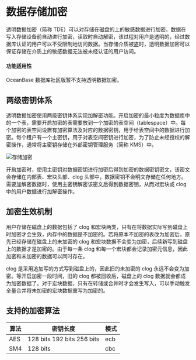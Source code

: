 # 数据存储加密

透明数据加密（简称 TDE）可以对存储在磁盘的上的敏感数据进行加密。数据在写入存储设备前自动进行加密，读取时自动解密，该过程对用户是透明的，经过数据库认证的用户可以不受限制地访问数据。当存储介质被盗时，透明数据加密可以保证存储在介质上的敏感数据无法被未经认证的用户访问。

  <main id="notice" >
    <h4>功能适用性</h4>
    <p>OceanBase 数据库社区版暂不支持透明数据加密。</p>
  </main>

## 两级密钥体系

透明数据加密使用两级密钥体系实现加解密功能。开启加密的最小粒度为数据库中的一个表，需要开启加密的表需要放到一个加密的表空间（tablespace）中。每个加密的表空间设置有加密算法及对应的数据密钥，用于给表空间中的数据进行加密。每个租户有一个主密钥，用于对表空间密钥进行加密，为了防止未经授权的解密操作，通常将主密钥存储在外部密钥管理服务（简称 KMS）中。

![存储加密](https://help-static-aliyun-doc.aliyuncs.com/assets/img/zh-CN/1473623461/p358127.jpg)

开启加密时，使用主密钥对数据密钥进行加密后得到加密的数据密钥密文，该密文会存储在内部表、宏块头部、clog 头部中，数据密钥不会明文存储在任何地方。需要加解密数据时，使用主密钥解密该密文后得到数据密钥，从而对宏块或 clog 中的用户数据进行加解密操作。

## 加密生效机制

用户存储在磁盘上的数据包括了 clog 和宏块两类，只有在将数据实际写到磁盘上时加密才会生效，内存中的数据是不加密的。若将原本不加密的表改为加密后，原先已经存储在磁盘上的未加密的 clog 和宏块数据不会变为加密，后续新写到磁盘上的数据才是加密的。由于每一条 clog 和每一个宏块都会记录加密元信息，因此加密和未加密的数据可以同时存在。

clog 是采用追加写的方式写到磁盘上的，因此旧的未加密的 clog 永远不会变为加密。等开启加密一段时间，旧的 clog 都被回收后，磁盘上的 clog 数据就会都成为加密数据了。对于宏块数据，只有在转储或合并时才会发生写入，可以手动触发全量合并将未加密的宏块数据重写为加密的。

## 支持的加密算法

| 算法  |                            密钥长度                            | 模式  |
|-----|------------------------------------------------------------|-----|
| AES | 128 bits 192 bits 256 bits | ecb |
| SM4 | 128 bits                                                   | cbc |
